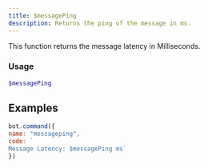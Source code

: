 ```yaml
---
title: $messagePing
description: Returns the ping of the message in ms.
---
```


This function returns the message latency in Milliseconds.

### Usage
```php
$messagePing
```

## Examples

```javascript
bot.command({
name: "messageping", 
code: `
Message Latency: $messagePing ms`
})
```

